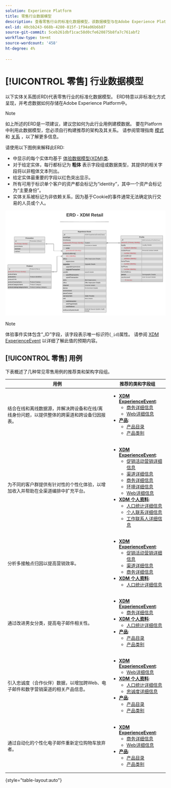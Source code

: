 ```yaml
---
solution: Experience Platform
title: 零售行业数据模型
description: 查看零售行业的标准化数据模型，该数据模型与在Adobe Experience Platform中使用的体验数据模型(XDM)兼容。
exl-id: 40cbb243-668b-4280-815f-1f94a06b6b87
source-git-commit: 5ceb261dbf1cac58d0cfe620875b8fa7c761abf2
workflow-type: tm+mt
source-wordcount: '458'
ht-degree: 4%

---
```


# [!UICONTROL 零售] 行业数据模型

以下实体关系图(ERD)代表零售行业的标准化数据模型。 ERD特意以非标准化方式呈现，并考虑数据如何存储在Adobe Experience Platform中。

>[!NOTE]
>
>如上所述的ERD是一项建议，建议您如何为此行业用例建模数据。 要在Platform中利用此数据模型，您必须自行构建推荐的架构及其关系。 请参阅管理指南 [模式](../../ui/resources/schemas.md) 和 [关系](../../tutorials/relationship-ui.md) ，以了解更多信息。

请使用以下图例来解释此ERD:

* 中显示的每个实体均基于 [体验数据模型(XDM)类](../composition.md#class).
* 对于给定实体，每行都标记为 **粗体** 表示字段组或数据类型，其提供的相关字段将以非粗体文本列出。
* 给定实体最重要的字段以红色突出显示。
* 所有可用于标识单个客户的资产都会标记为“identity”，其中一个资产会标记为“主要身份”。
* 实体关系被标记为非依赖关系，因为基于Cookie的事件通常无法确定执行交易的人员或个人。

![](../../images/industries/retail.png)

>[!NOTE]
>
>体验事件实体包含“_ID”字段，该字段表示唯一标识符(`_id`)属性。 请参阅 [XDM ExperienceEvent](../../classes/experienceevent.md) 以详细了解此值的预期内容。

## [!UICONTROL 零售] 用例

下表概述了几种常见零售用例的推荐类和架构字段组。

| 用例 | 推荐的类和字段组 |
| --- | --- |
| 结合在线和离线数据源，并解决跨设备和在线/离线身份问题，以提供整体的跨渠道和跨设备归因报表。 | <ul><li>**[XDM ExperienceEvent](../../classes/experienceevent.md)**:<ul><li>[商务详细信息](../../field-groups/event/commerce-details.md)</li><li>[Web详细信息](../../field-groups/event/web-details.md)</li></ul></li><li>**[产品](../../classes/product.md)**:<ul><li>[产品目录](../../field-groups/product/product-catalog.md)</li><li>[产品类别](../../field-groups/product/product-category.md)</li></ul></li></ul> |
| 为不同的客户群提供有针对性的个性化体验，以增加收入并帮助在全渠道编排中扩充平台。 | <ul><li>**[XDM ExperienceEvent](../../classes/experienceevent.md)**:<ul><li>[促销活动营销详细信息](../../field-groups/event/campaign-marketing-details.md)</li><li>[渠道详细信息](../../field-groups/event/channel-details.md)</li><li>[商务详细信息](../../field-groups/event/commerce-details.md)</li><li>[环境详细信息](../../field-groups/event/environment-details.md)</li><li>[Web详细信息](../../field-groups/event/web-details.md)</li></ul></li><li>**[XDM 个人资料](../../classes/individual-profile.md)**:<ul><li>[人口统计详细信息](../../field-groups/profile/demographic-details.md)</li><li>[个人联系详细信息](../../field-groups/profile/personal-contact-details.md)</li><li>[工作联系人详细信息](../../field-groups/profile/work-contact-details.md)</li></ul></li></ul> |
| 分析多接触点归因以提高营销效率。 | <ul><li>**[XDM ExperienceEvent](../../classes/experienceevent.md)**:<ul><li>[促销活动营销详细信息](../../field-groups/event/campaign-marketing-details.md)</li><li>[渠道详细信息](../../field-groups/event/channel-details.md)</li><li>[商务详细信息](../../field-groups/event/commerce-details.md)</li></ul></li><li>**[XDM 个人资料](../../classes/individual-profile.md)**:<ul><li>[人口统计详细信息](../../field-groups/profile/demographic-details.md)</li></ul></li></ul> |
| 通过改进男女分类，提高电子邮件相关性。 | <ul><li>**[XDM ExperienceEvent](../../classes/experienceevent.md)**:<ul><li>[商务详细信息](../../field-groups/event/commerce-details.md)</li></ul></li><li>**[XDM 个人资料](../../classes/individual-profile.md)**:<ul><li>[人口统计详细信息](../../field-groups/profile/demographic-details.md)</li></ul></li><li>**[产品](../../classes/product.md)**:<ul><li>[产品目录](../../field-groups/product/product-catalog.md)</li><li>[产品类别](../../field-groups/product/product-category.md)</li></ul></li></ul> |
| 引入忠诚度（合作伙伴）数据，以增加跨Web、电子邮件和数字营销渠道的相关产品信息。 | <ul><li>**[XDM ExperienceEvent](../../classes/experienceevent.md)**:<ul><li>[Web详细信息](../../field-groups/event/web-details.md)</li></ul></li><li>**[XDM 个人资料](../../classes/individual-profile.md)**:<ul><li>[人口统计详细信息](../../field-groups/profile/demographic-details.md)</li><li>[忠诚度详细信息](../../field-groups/profile/loyalty-details.md)</li></ul></li><li>**[产品](../../classes/product.md)**:<ul><li>[产品目录](../../field-groups/product/product-catalog.md)</li><li>[产品类别](../../field-groups/product/product-category.md)</li></ul></li></ul> |
| 通过自动化的个性化电子邮件重新定位购物车放弃者。 | <ul><li>**[XDM ExperienceEvent](../../classes/experienceevent.md)**:<ul><li>[商务详细信息](../../field-groups/event/commerce-details.md)</li><li>[Web详细信息](../../field-groups/event/web-details.md)</li></ul></li><li>**[产品](../../classes/product.md)**:<ul><li>[产品目录](../../field-groups/product/product-catalog.md)</li><li>[产品类别](../../field-groups/product/product-category.md)</li></ul></li></ul> |

{style="table-layout:auto"}
